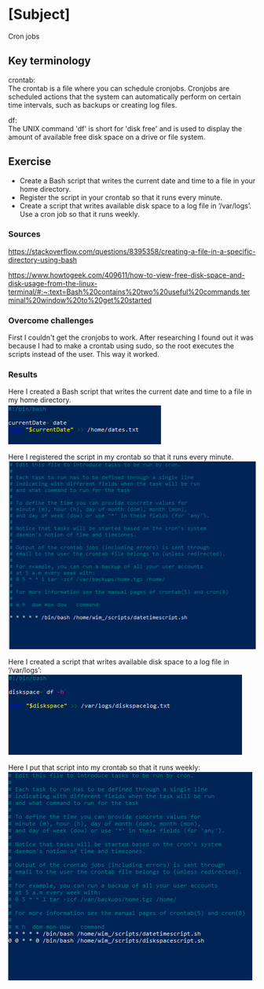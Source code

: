 # [Subject]
Cron jobs

## Key terminology
crontab:  
The crontab is a file where you can schedule cronjobs. Cronjobs are scheduled actions that the system can automatically perform on certain time intervals, such as backups or creating log files.  

df:  
The UNIX command 'df' is short for 'disk free' and is used to display the amount of available free disk space on a drive or file system.

## Exercise

* Create a Bash script that writes the current date and time to a file in your home directory.
* Register the script in your crontab so that it runs every minute.
* Create a script that writes available disk space to a log file in ‘/var/logs’. Use a cron job so that it runs weekly.

### Sources
https://stackoverflow.com/questions/8395358/creating-a-file-in-a-specific-directory-using-bash

https://www.howtogeek.com/409611/how-to-view-free-disk-space-and-disk-usage-from-the-linux-terminal/#:~:text=Bash%20contains%20two%20useful%20commands,terminal%20window%20to%20get%20started

### Overcome challenges
First I couldn't get the cronjobs to work. After researching I found out it was because I had to make a crontab using sudo, so the root executes the scripts instead of the user. This way it worked.  

### Results
Here I created a Bash script that writes the current date and time to a file in my home directory.  
![screenshot](/00_includes/Linux/LNX-08/LNX-08-datetime-script.PNG)  

Here I registered the script in my crontab so that it runs every minute.  
![screenshot](/00_includes/Linux/LNX-08/LNX-08-crontab.PNG)  

Here I created a script that writes available disk space to a log file in ‘/var/logs’:  
![screenshot](/00_includes/Linux/LNX-08/LNX-08-diskspacescript.PNG)  

Here I put that script into my crontab so that it runs weekly:  
![screenshot](/00_includes/Linux/LNX-08/LNX-08-crontab2.PNG)  




